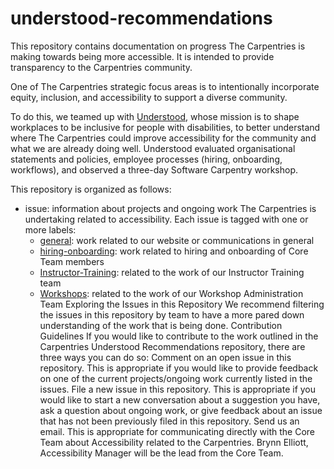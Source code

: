 # understood-recommendations
This repository contains documentation on progress The Carpentries is making towards being more accessible. It is intended to provide transparency to the Carpentries community. 

One of The Carpentries strategic focus areas is to intentionally incorporate equity, inclusion, and accessibility to support a diverse community.  

To do this, we teamed up with [Understood](https://www.understood.org/), whose mission is to shape workplaces to be inclusive for people with disabilities, to better understand where The Carpentries could improve accessibility for the community and what we are already doing well. Understood evaluated organisational statements and policies, employee processes (hiring, onboarding, workflows), and observed a three-day Software Carpentry workshop. 

This repository is organized as follows:
- issue: information about projects and ongoing work The Carpentries is undertaking related to accessibility. Each issue is tagged with one or more labels:
     - [general](https://github.com/carpentries/understood-recommendations/labels/general): work related to our website or communications in general
     - [hiring-onboarding](https://github.com/carpentries/understood-recommendations/labels/hiring-onboarding): work related to hiring and onboarding of Core Team members
     - [Instructor-Training](https://github.com/carpentries/understood-recommendations/labels/Instructor-Training): related to the work of our Instructor Training team
     - [Workshops](https://github.com/carpentries/understood-recommendations/labels/Workshops): related to the work of our Workshop Administration Team
Exploring the Issues in this Repository
We recommend filtering the issues in this repository by team to have a more pared down understanding of the work that is being done. 
Contribution Guidelines
If you would like to contribute to the work outlined in the Carpentries Understood Recommendations repository, there are three ways you can do so:
Comment on an open issue in this repository. This is appropriate if you would like to provide feedback on one of the current projects/ongoing work currently listed in the issues.
File a new issue in this repository. This is appropriate if you would like to start a new conversation about a suggestion you have, ask a question about ongoing work, or give feedback about an issue that has not been previously filed in this repository.
Send us an email. This is appropriate for communicating directly with the Core Team about Accessibility related to the Carpentries. Brynn Elliott, Accessibility Manager will be the lead from the Core Team. 
